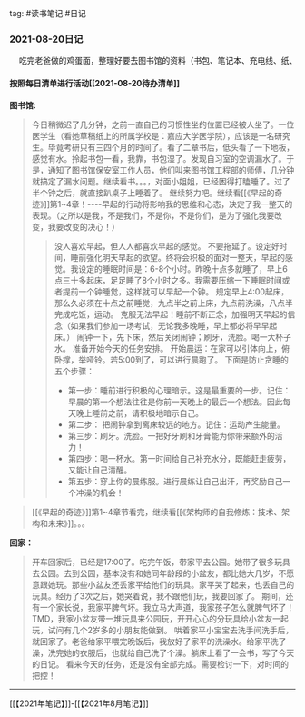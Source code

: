 tag: #读书笔记 #日记 
### 2021-08-20日记

<pre>
  吃完老爸做的鸡蛋面，整理好要去图书馆的资料（书包、笔记本、充电线、纸、各色笔、两三本书）。和家平宝贝随便玩耍了一下，亲昵了一下就下楼开车去图书馆了。
</pre>

#### 按照每日清单进行活动[[2021-08-20待办清单]]

<b>图书馆:</b>
> 今日稍微迟了几分钟，之前一直自己的习惯性坐的位置已经被人坐了。一位医学生（看她草稿纸上的所属学校是：嘉应大学医学院），应该是一名研究生。毕竟考研只有三四个月的时间了。看了二章书后，低头看了一下地板，感觉有水。拎起书包一看，我靠，书包湿了。发现自习室的空调漏水了。于是，通知了图书馆保安室工作人员，他们叫来图书馆工程部的师傅，几分钟就搞定了漏水问题。继续看书。。。，对面小姐姐，已经困得打瞌睡了。过了半个钟之后，就直接趴桌子上睡着了。
> 继续努力吧。继续看[[《早起的奇迹》]]第1~4章！----早起的行动将影响我的思维和心态，决定了我一整天的表现。（之所以是我，不是我们，不是你，不是你们，是为了强化我要改变，我要改变的决心！）
> > 没人喜欢早起，但人人都喜欢早起的感觉。 不要拖延了。设定好时间，睡前强化明天早起的欲望。终将会积极的面对一整天，早起的感觉。我设定的睡眠时间是：6-8个小时。昨晚十点多就睡了，早上6点三十多起床，足足睡了8个小时之多。我需要压缩一下睡眠时间或者提前一个钟睡觉，这样就可以早起一个钟。
> > 规定早上4:00起床，那么久必须在十点之前睡觉，九点半之前上床，九点前洗澡，八点半完成吃饭，运动。
> > 克服无法早起！睡前不断正念，加强明天早起的信念（如果我们参加一场考试，无论我多晚睡，早上都必将早早起床。）
> > 闹钟一下，先下床，然后关闭闹钟；刷牙，洗脸。喝一大杯子水。
> > 准备开始今天的任务安排。
> > 开始晨运：在家可以引体向上，俯卧撑，举哑铃。若5:00到了，可以进行晨跑了。
> > 下面是防止贪睡的五个步骤：
> > - 第一步：睡前进行积极的心理暗示。这是最重要的一步。记住：早晨的第一个想法往往是你前一天晚上的最后一个想法。因此每天晚上睡前之前，请积极地暗示自己。
> > - 第二步： 把闹钟拿到离床较远的地方。记住：运动产生能量。
> > - 第三步：刷牙。洗脸。一把好牙刷和牙膏能为你带来额外的活力！
> > - 第四步：喝一杯水。第一时间给自己补充水分，既能赶走疲劳，又能让自己清醒。
> > - 第五步：穿上你的晨练服。进行晨练让自己出汗，再奖励自己一个冲澡的机会！


> [[《早起的奇迹》]]第1~4章节看完，继续看[[《架构师的自我修炼：技术、架构和未来》]]。。。

<b>回家：</b>
> 开车回家后，已经是17:00了。吃完午饭，带家平去公园。她带了很多玩具去公园。去到公园，基本没有和她同年龄段的小盆友，都比她大几岁，不愿意跟她玩。那些小盆友还丢家平给他们的玩具。家平哭了起来，也丢自己的玩具。经历了3次之后，她哭着说，我不跟他们玩，我要回家了。 期间，还有一个家长说，我家平脾气坏。我立马大声道，我家孩子怎么就脾气坏了！ TMD，我家小盆友带一堆玩具来公园玩，开开心心的分玩具给小盆友一起玩，试问有几个2岁多的小朋友能做到。
> 哄着家平小宝宝去洗手间洗手后，就回家了。老爸给家平喂完晚饭后，我放好了家平的洗澡水。给家平洗了澡，洗完她的衣服后，也就给自己洗了个澡。躺床上看了一会书，写了今天的日记。
> 看来今天的任务，还是没有全部完成。需要检讨一下，对时间的把控！

---
[[【2021年笔记】]]-[[【2021年8月笔记】]]